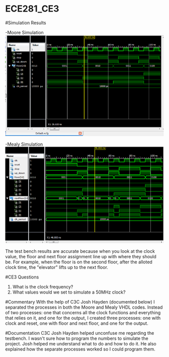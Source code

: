 ECE281_CE3
==========

#Simulation Results
  
-Moore Simulation
![](MooreSimulationPhoto.PNG)

-Mealy Simulation
![](MealySimulationPhoto.PNG)  
  
The test bench results are accurate because when you look at the clock value, the floor and next floor assignment
line up with where they should be. For example, when the floor is on the second floor, after the alloted clock time, 
the "elevator" lifts up to the next floor. 

#CE3 Questions
1. What is the clock frequency?       
2. What values would we set to simulate a 50MHz clock?

#Commentary
With the help of C3C Josh Hayden (documented below) I separated the processes in both the Moore and Mealy VHDL codes. Instead of two processes: one that concerns all the clock functions and everything that relies on it, and one for the output, I created three processes: one with clock and reset, one with floor and next floor, and one for the output. 


#Documentation
C3C Josh Hayden helped unconfuse me regarding the testbench. I wasn't sure how to program the numbers to simulate the project. Josh helped me understand what to do and how to do it. He also explained how the separate processes worked so I could program them. 
